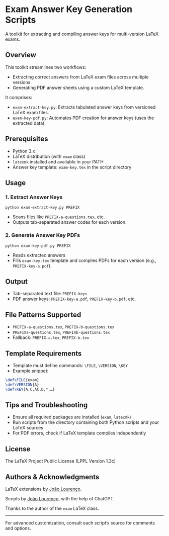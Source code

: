 # Exam Answer Key Generation Scripts

A toolkit for extracting and compiling answer keys for multi-version LaTeX exams.

## Overview

This toolkit streamlines two workflows:
- Extracting correct answers from LaTeX exam files across multiple versions.
- Generating PDF answer sheets using a custom LaTeX template.

It comprises:
- `exam-extract-key.py`: Extracts tabulated answer keys from versioned LaTeX exam files.
- `exam-key-pdf.py`: Automates PDF creation for answer keys (uses the extracted data).

## Prerequisites

- Python 3.x
- LaTeX distribution (with `exam` class)
- `latexmk` installed and available in your PATH
- Answer key template: `exam-key.tex` in the script directory

## Usage

### 1. Extract Answer Keys

`python exam-extract-key.py PREFIX`

- Scans files like `PREFIX-a-questions.tex`, etc.
- Outputs tab-separated answer codes for each version.

### 2. Generate Answer Key PDFs

`python exam-key-pdf.py PREFIX`

- Reads extracted answers
- Fills `exam-key.tex` template and compiles PDFs for each version (e.g., `PREFIX-key-a.pdf`).


## Output

- Tab-separated text file: `PREFIX.keys`
- PDF answer keys: `PREFIX-key-a.pdf`, `PREFIX-key-b.pdf`, etc.

## File Patterns Supported

- `PREFIX-a-questions.tex`, `PREFIX-b-questions.tex`
- `PREFIXa-questions.tex`, `PREFIXb-questions.tex`
- Fallback: `PREFIX-a.tex`, `PREFIX-b.tex`

## Template Requirements

- Template must define commands: `\FILE`, `\VERSION`, `\KEY`
- Example snippet:

```latex
\def\FILE{exam}
\def\VERSION{A}
\def\KEY{A,C,AC,D,*,…}
```


## Tips and Troubleshooting

- Ensure all required packages are installed (`exam`, `latexmk`)
- Run scripts from the directory containing both Python scripts and your LaTeX sources
- For PDF errors, check if LaTeX template compiles independently

## License

The LaTeX Project Public License (LPPL Version 1.3c)

## Authors & Acknowledgments

LaTeX extensions by [João Lourenço](https://docentes.fct.unl.pt/joao-lourenco).

Scripts by [João Lourenço](https://docentes.fct.unl.pt/joao-lourenco), with the help of ChatGPT.

Thanks to the author of the `exam` LaTeX class.

---

For advanced customization, consult each script’s source for comments and options.
